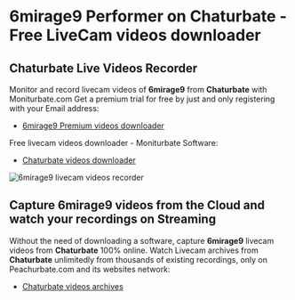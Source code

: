 # 6mirage9 Performer on Chaturbate - Free LiveCam videos downloader

## Chaturbate Live Videos Recorder

Monitor and record livecam videos of **6mirage9** from **Chaturbate** with Moniturbate.com
Get a premium trial for free by just and only registering with your Email address:
* [6mirage9 Premium videos downloader](https://moniturbate.com/request-demo-licence-key.html)

Free livecam videos downloader - Moniturbate Software:
* [Chaturbate videos downloader](https://moniturbate.com/moniturbate-download-software.html)

![6mirage9 livecam videos recorder](https://peachurnet.com/templates/moniturbate-software.png)


## Capture 6mirage9 videos from the Cloud and watch your recordings on Streaming

Without the need of downloading a software, capture **6mirage9** livecam videos from **Chaturbate** 100% online.
Watch Livecam archives from **Chaturbate** unlimitedly from thousands of existing recordings, only on Peachurbate.com and its websites network:
* [Chaturbate videos archives](https://peachurnet.com/)